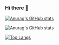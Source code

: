### Hi there 👋

<!--
**LuHeRiver/Luheriver** is a ✨ _special_ ✨ repository because its `README.md` (this file) appears on your GitHub profile.

- 🔭 I’m currently study on BootCamp Fullstack Web Development.
- 🌱 I’m currently learning JavaScript
- 👯 I’m looking to collaborate on 
- 🤔 I’m looking for help with ...
- 💬 Ask me about ...
- 📫 How to reach me: ...
- 😄 Pronouns: ...
- ⚡ Fun fact: ...
-->

[![Anurag's GitHub stats](https://github-readme-stats.vercel.app/api?username=Luheriver)](https://github.com/Luheriver/github-readme-stats&include_all_commits=true)

![Anurag's GitHub stats](https://github-readme-stats.vercel.app/api?username=Luheriver&show_icons=true&theme=radical&include_all_commits=true)

[![Top Langs](https://github-readme-stats.vercel.app/api/top-langs/?username=Luheriver&layout=compact)](https://github.com/Luheriver/github-readme-stats)
